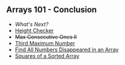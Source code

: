 Arrays 101 - Conclusion
---
- *What's Next?*
- [Height Checker]()
- ~~Max Consecutive Ones II~~
- [Third Maximum Number]()
- [Find All Numbers Disappeared in an Array]()
- [Squares of a Sorted Array]()
